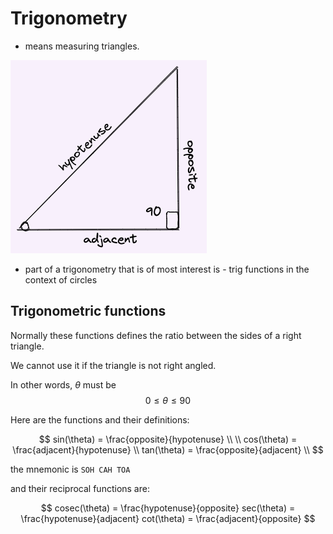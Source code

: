 # Trigonometry

* means measuring triangles.

![image right_triangle](./img/001_intro_right_triangle.excalidraw.png)

* part of a trigonometry that is of most interest is - trig functions in the context of circles

## Trigonometric functions

Normally these functions defines the ratio between the sides of a right triangle.

We cannot use it if the triangle is not right angled.

In other words, $\theta$ must be $$0 \le \theta \le 90$$


Here are the functions and their definitions:

$$
sin(\theta) = \frac{opposite}{hypotenuse} \\ \\
cos(\theta) = \frac{adjacent}{hypotenuse} \\
tan(\theta) = \frac{opposite}{adjacent} \\
$$

the mnemonic is `SOH CAH TOA`

and their reciprocal functions are:

$$
cosec(\theta) = \frac{hypotenuse}{opposite}
sec(\theta) = \frac{hypotenuse}{adjacent}
cot(\theta) = \frac{adjacent}{opposite}
$$



